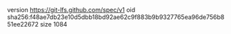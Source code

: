 version https://git-lfs.github.com/spec/v1
oid sha256:f48ae7db23e10d5dbb18bd92ae62c9f883b9b9327765ea96de756b851ee22672
size 1084
